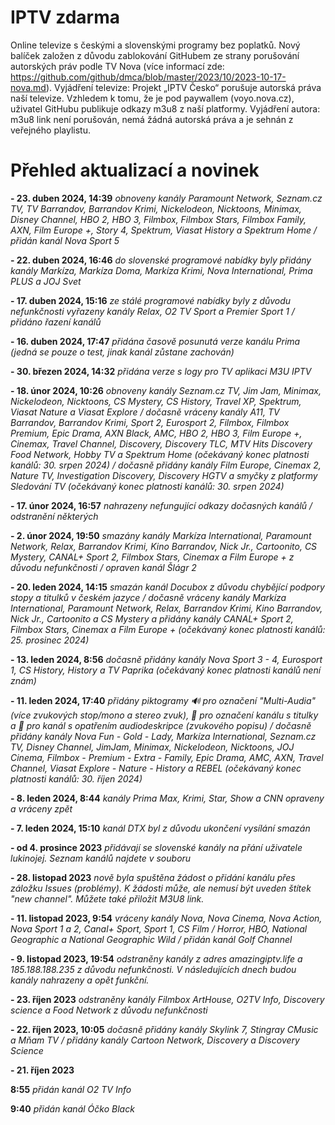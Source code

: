 # IPTV zdarma
Online televize s českými a slovenskými programy bez poplatků. Nový balíček založen z důvodu zablokování GitHubem ze strany porušování autorských práv podle TV Nova (více informací zde: https://github.com/github/dmca/blob/master/2023/10/2023-10-17-nova.md).
Vyjádření televize: Projekt „IPTV Česko“ porušuje autorská práva naší televize. Vzhledem k tomu, že je pod paywallem (voyo.nova.cz), uživatel GitHubu publikuje odkazy m3u8 z naší platformy. Vyjádření autora: m3u8 link není porušován, nemá žádná autorská práva a je sehnán z veřejného playlistu.

# Přehled aktualizací a novinek
**- 23. duben 2024, 14:39**
*obnoveny kanály Paramount Network, Seznam.cz TV, TV Barrandov, Barrandov Krimi, Nickelodeon, Nicktoons, Minimax, Disney Channel, HBO 2, HBO 3, Filmbox, Filmbox Stars, Filmbox Family, AXN, Film Europe +, Story 4, Spektrum, Viasat History a Spektrum Home / přidán kanál Nova Sport 5*

**- 22. duben 2024, 16:46**
*do slovenské programové nabídky byly přidány kanály Markíza, Markíza Doma, Markíza Krimi, Nova International, Prima PLUS a JOJ Svet*

**- 17. duben 2024, 15:16**
*ze stálé programové nabídky byly z důvodu nefunkčnosti vyřazeny kanály Relax, O2 TV Sport a Premier Sport 1 / přidáno řazení kanálů*

**- 16. duben 2024, 17:47**
*přidána časově posunutá verze kanálu Prima (jedná se pouze o test, jinak kanál zůstane zachován)*

**- 30. březen 2024, 14:32**
*přidána verze s logy pro TV aplikaci M3U IPTV*

**- 18. únor 2024, 10:26**
*obnoveny kanály Seznam.cz TV, Jim Jam, Minimax, Nickelodeon, Nicktoons, CS Mystery, CS History, Travel XP, Spektrum, Viasat Nature a Viasat Explore / dočasně vráceny kanály A11, TV Barrandov, Barrandov Krimi, Sport 2, Eurosport 2, Filmbox, Filmbox Premium, Epic Drama, AXN Black, AMC, HBO 2, HBO 3, Film Europe +, Cinemax, Travel Channel, Discovery, Discovery TLC, MTV Hits Discovery Food Network, Hobby TV a Spektrum Home (očekávaný konec platnosti kanálů: 30. srpen 2024) / dočasně přidány kanály Film Europe, Cinemax 2, Nature TV, Investigation Discovery, Discovery HGTV a smyčky z platformy Sledování TV (očekávaný konec platnosti kanálů: 30. srpen 2024)*

**- 17. únor 2024, 16:57**
*nahrazeny nefungující odkazy dočasných kanálů / odstranění některých*

**- 2. únor 2024, 19:50**
*smazány kanály Markíza International, Paramount Network, Relax, Barrandov Krimi, Kino Barrandov, Nick Jr., Cartoonito, CS Mystery, CANAL+ Sport 2, Filmbox Stars, Cinemax a Film Europe + z důvodu nefunkčnosti / opraven kanál Šlágr 2*

**- 20. leden 2024, 14:15**
*smazán kanál Docubox z důvodu chybějící podpory stopy a titulků v českém jazyce / dočasně vráceny kanály Markíza International, Paramount Network, Relax, Barrandov Krimi, Kino Barrandov, Nick Jr., Cartoonito a CS Mystery a přidány kanály CANAL+ Sport 2, Filmbox Stars, Cinemax a Film Europe + (očekávaný konec platnosti kanálů: 25. prosinec 2024)*

**- 13. leden 2024, 8:56**
*dočasně přidány kanály Nova Sport 3 - 4, Eurosport 1, CS History, History a TV Paprika (očekávaný konec platnosti kanálů není znám)*

**- 11. leden 2024, 17:40**
*přidány piktogramy 🔊 pro označení "Multi-Audia" (více zvukových stop/mono a stereo zvuk), 📜 pro označení kanálu s titulky a 🦻 pro kanál s opatřením audiodeskripce (zvukového popisu) / dočasně přidány kanály Nova Fun - Gold - Lady, Markíza International, Seznam.cz TV, Disney Channel, JimJam, Minimax, Nickelodeon, Nicktoons, JOJ Cinema, Filmbox - Premium - Extra - Family, Epic Drama, AMC, AXN, Travel Channel, Viasat Explore - Nature - History a REBEL (očekávaný konec platnosti kanálů: 30. říjen 2024)*

**- 8. leden 2024, 8:44**
*kanály Prima Max, Krimi, Star, Show a CNN opraveny a vráceny zpět*

**- 7. leden 2024, 15:10**
*kanál DTX byl z důvodu ukončení vysílání smazán*

**- od 4. prosince 2023**
*přidávají se slovenské kanály na přání uživatele lukinojej. Seznam kanálů najdete v souboru*

**- 28. listopad 2023**
*nově byla spuštěna žádost o přidání kanálu přes záložku Issues (problémy). K žádosti může, ale nemusí být uveden štítek "new channel". Můžete také přiložit M3U8 link.*

**- 11. listopad 2023, 9:54**
*vráceny kanály Nova, Nova Cinema, Nova Action, Nova Sport 1 a 2, Canal+ Sport, Sport 1, CS Film / Horror, HBO, National Geographic a National Geographic Wild / přidán kanál Golf Channel*

**- 9. listopad 2023, 19:54**
*odstraněny kanály z adres amazingiptv.life a 185.188.188.235 z důvodu nefunkčnosti. V následujících dnech budou kanály nahrazeny a opět funkční.*

**- 23. říjen 2023**
*odstraněny kanály Filmbox ArtHouse, O2TV Info, Discovery science a Food Network z důvodu nefunkčnosti*

**- 22. říjen 2023, 10:05**
*dočasně přidány kanály Skylink 7, Stingray CMusic a Mňam TV / přidány kanály Cartoon Network, Discovery a Discovery Science*

**- 21. říjen 2023**

**8:55**
*přidán kanál O2 TV Info*

**9:40**
*přidán kanál Óčko Black*
